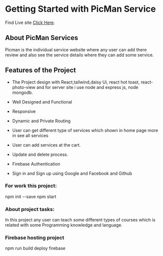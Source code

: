 # Getting Started with PicMan Service

Find Live site [Click Here](https://fullstack-assignment-11.web.app/).

## About PicMan Services

Picman is the individual service website where any user can add there review and also see the service details where they can add some service.

## Features of the Project

- The Project design with React,tailwind,daisy Ui, react hot toast, react-photo-view and for server site i use node and express js, node mongodb.

- Well Designed and Functional

- Responsive

- Dynamic and Private Routing

- User can get different type of services which shown in home page more in see all services

- User can add services at the cart.

- Update and delete process.

- Firebase Authentication

- Sign in and Sign up using Google and Facebook and Github

### For work this project:

npm init --save
npm start

### About project tasks:

In this project any user can teach some different types of courses which is related with some Programming knowledge and language.

### Firebase hosting project

npm run build
deploy firebase
